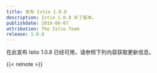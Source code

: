 ```yaml
---
title: 发布 Istio 1.0.8
description: Istio 1.0.8 补丁版本。
publishdate: 2019-06-07
attribution: The Istio Team
release: 1.0.8
---
```


在此宣布 Istio 1.0.8 已经可用，请参照下列内容获取更新信息。

{{< relnote >}}
